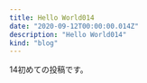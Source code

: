 ```yaml
---
title: Hello World014
date: "2020-09-12T00:00:00.014Z"
description: "Hello World014"
kind: "blog"
---
```


14初めての投稿です。